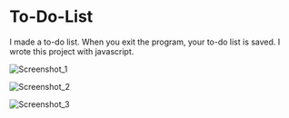 # To-Do-List
I made a to-do list. When you exit the program, your to-do list is saved.  I wrote this project with javascript.

![Screenshot_1](https://user-images.githubusercontent.com/90568365/161401842-a0d40e84-c592-4358-ac83-adddd78aa782.png)

![Screenshot_2](https://user-images.githubusercontent.com/90568365/161401843-cdbd3b25-8d04-47bb-9aba-83e54b23b210.png)

![Screenshot_3](https://user-images.githubusercontent.com/90568365/161401846-0e28dd39-4d5f-484e-b794-29d6258a529a.png)
